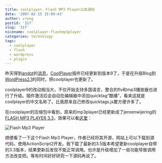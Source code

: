 ```yaml
---
title: coolplayer、Flash MP3 Player以及源码
date: '2007-02-15 15:09:43'
author: zrong
postid: '317'
slug: '317'
nicename: coolplayer-flashmp3player
categories: technology
tags:
  - coolplayer
  - flash
  - wordpress
  - plugin
---
```


昨天得到[andot](http://www.coolcode.cn/)的[消息](http://blog.zengrong.net/post/316.html#comment-8367)，[CoolPlayer](http://www.coolcode.cn/?p=100)插件已经更新到版本9了，于是在升级Blog到[WordPress2.1](http://blog.zengrong.net/post/316.html)的同时，把coolplayer也更新了。

coolplayer9的改动相当大，不仅开始支持多国语言，整合的flv和mp3播放器也进行了升级。插件激活后会自动在编辑器中添加quicktag“酷播”，看来这就是coolplayer的中文名称了。比我原来自己修改quicktags.js要方便许多了。

在coolplayer的压缩包中看到，原来的mp3player已经更新成了jeroenwijering的[FLASH MP3 PLAYER 3.3](http://www.jeroenwijering.com/?item=Flash_MP3_Player)，效果可以看[这里](http://blog.zengrong.net/post/198.html)：

![Flash Mp3 Player](/uploads/2007/02/flashmp3player.png)

顺便看了一下这个Flash Mp3 Player，作者已经将其开源，网站上可以下载到源代码，使用ActionScript2开发。我下载了最新的3.5版本希望更新coolplayer自带的3.3版本，结果更新后发现不能正常调用。也许是升级增加了一些功能导致调用方法改变把。等有时间好好研究一下源码再说了。


